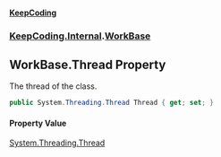 #### [KeepCoding](index.md 'index')
### [KeepCoding.Internal](KeepCoding_Internal.md 'KeepCoding.Internal').[WorkBase](WorkBase.md 'KeepCoding.Internal.WorkBase')
## WorkBase.Thread Property
The thread of the class.  
```csharp
public System.Threading.Thread Thread { get; set; }
```
#### Property Value
[System.Threading.Thread](https://docs.microsoft.com/en-us/dotnet/api/System.Threading.Thread 'System.Threading.Thread')
